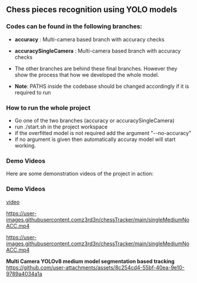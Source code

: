 ## Chess pieces recognition using YOLO models

### Codes can be found in the following branches:
- **accuracy** : Multi-camera based branch with accuracy checks 
- **accuracySingleCamera** : Multi-camera based branch with accuracy checks 

- The other branches are behind these final branches. However they show the process that how we developed the whole model.

- **Note**: PATHS inside the codebase should be changed accordingly if it is required to run

### How to run the whole project
- Go one of the two branches (accuracy or accuracySingleCamera)
- run ./start.sh in the project workspace
- if the overfitted model is not required add the argument "--no-accuracy"
- if no argument is given then automatically accuray model will start working.


### Demo Videos
Here are some demonstration videos of the project in action:


### Demo Videos

[video](https://user-images.githubusercontent.com/z3rd3n/chessTracker/main/multiMediumNoAcc.mp4)

https://user-images.githubusercontent.comz3rd3n/chessTracker/main/singleMediumNoACC.mp4

https://user-images.githubusercontent.comz3rd3n/chessTracker/main/singleMediumNoACC.mp4


**Multi Camera YOLOv8 medium model segmentation based tracking**
https://github.com/user-attachments/assets/8c254cd4-55bf-40ea-9e10-9789a4034a1a

